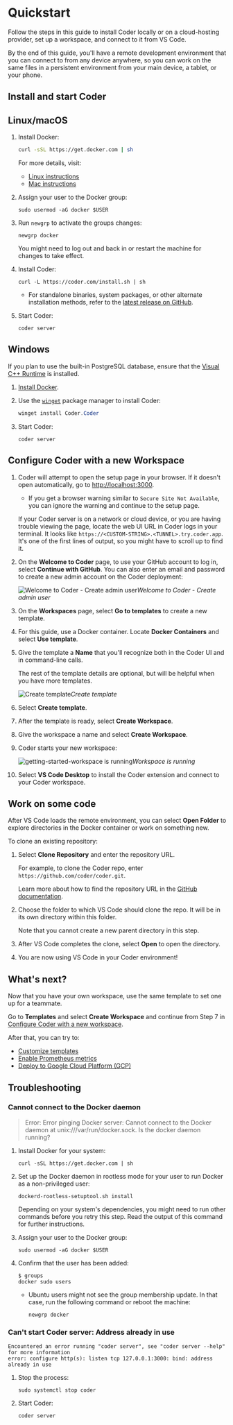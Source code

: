 # Quickstart

Follow the steps in this guide to install Coder locally or on a cloud-hosting
provider, set up a workspace, and connect to it from VS Code.

By the end of this guide, you'll have a remote development environment that you
can connect to from any device anywhere, so you can work on the same files in a
persistent environment from your main device, a tablet, or your phone.

## Install and start Coder

<div class="tabs">

## Linux/macOS

1. Install Docker:

   ```bash
   curl -sSL https://get.docker.com | sh
   ```

   For more details, visit:

   - [Linux instructions](https://docs.docker.com/desktop/install/linux-install/)
   - [Mac instructions](https://docs.docker.com/desktop/install/mac-install/)

1. Assign your user to the Docker group:

   ```shell
   sudo usermod -aG docker $USER
   ```

1. Run `newgrp` to activate the groups changes:

   ```shell
   newgrp docker
   ```

   You might need to log out and back in or restart the machine for changes to
   take effect.

1. Install Coder:

   ```shell
   curl -L https://coder.com/install.sh | sh
   ```

   - For standalone binaries, system packages, or other alternate installation
     methods, refer to the
     [latest release on GitHub](https://github.com/coder/coder/releases/latest).

1. Start Coder:

   ```shell
   coder server
   ```

## Windows

If you plan to use the built-in PostgreSQL database, ensure that the
[Visual C++ Runtime](https://learn.microsoft.com/en-US/cpp/windows/latest-supported-vc-redist#latest-microsoft-visual-c-redistributable-version)
is installed.

1. [Install Docker](https://docs.docker.com/desktop/install/windows-install/).

1. Use the
   [`winget`](https://learn.microsoft.com/en-us/windows/package-manager/winget/#use-winget)
   package manager to install Coder:

   ```powershell
   winget install Coder.Coder
   ```

1. Start Coder:

   ```shell
   coder server
   ```

</div>

## Configure Coder with a new Workspace

1. Coder will attempt to open the setup page in your browser. If it doesn't open
   automatically, go to <http://localhost:3000>.

   - If you get a browser warning similar to `Secure Site Not Available`, you
     can ignore the warning and continue to the setup page.

   If your Coder server is on a network or cloud device, or you are having
   trouble viewing the page, locate the web UI URL in Coder logs in your
   terminal. It looks like `https://<CUSTOM-STRING>.<TUNNEL>.try.coder.app`.
   It's one of the first lines of output, so you might have to scroll up to find
   it.

1. On the **Welcome to Coder** page, to use your GitHub account to log in,
   select **Continue with GitHub**.
   You can also enter an email and password to create a new admin account on
   the Coder deployment:

   ![Welcome to Coder - Create admin user](../images/screenshots/welcome-create-admin-user.png)_Welcome
   to Coder - Create admin user_

1. On the **Workspaces** page, select **Go to templates** to create a new
   template.

1. For this guide, use a Docker container. Locate **Docker Containers** and
   select **Use template**.

1. Give the template a **Name** that you'll recognize both in the Coder UI and
   in command-line calls.

   The rest of the template details are optional, but will be helpful when you
   have more templates.

   ![Create template](../images/screenshots/create-template.png)_Create
   template_

1. Select **Create template**.

1. After the template is ready, select **Create Workspace**.

1. Give the workspace a name and select **Create Workspace**.

1. Coder starts your new workspace:

   ![getting-started-workspace is running](../images/screenshots/workspace-running-with-topbar.png)_Workspace
   is running_

1. Select **VS Code Desktop** to install the Coder extension and connect to your
   Coder workspace.

## Work on some code

After VS Code loads the remote environment, you can select **Open Folder** to
explore directories in the Docker container or work on something new.

To clone an existing repository:

1. Select **Clone Repository** and enter the repository URL.

   For example, to clone the Coder repo, enter
   `https://github.com/coder/coder.git`.

   Learn more about how to find the repository URL in the
   [GitHub documentation](https://docs.github.com/en/repositories/creating-and-managing-repositories/cloning-a-repository).

1. Choose the folder to which VS Code should clone the repo. It will be in its
   own directory within this folder.

   Note that you cannot create a new parent directory in this step.

1. After VS Code completes the clone, select **Open** to open the directory.

1. You are now using VS Code in your Coder environment!

## What's next?

Now that you have your own workspace, use the same template to set one up for a
teammate.

Go to **Templates** and select **Create Workspace** and continue from Step 7 in
[Configure Coder with a new workspace](#configure-coder-with-a-new-workspace).

After that, you can try to:

- [Customize templates](../admin/templates/extending-templates/index.md)
- [Enable Prometheus metrics](../admin/integrations/prometheus.md)
- [Deploy to Google Cloud Platform (GCP)](../install/cloud/compute-engine.md)

## Troubleshooting

### Cannot connect to the Docker daemon

> Error: Error pinging Docker server: Cannot connect to the Docker daemon at
> unix:///var/run/docker.sock. Is the docker daemon running?

1. Install Docker for your system:

   ```shell
   curl -sSL https://get.docker.com | sh
   ```

1. Set up the Docker daemon in rootless mode for your user to run Docker as a
   non-privileged user:

   ```shell
   dockerd-rootless-setuptool.sh install
   ```

   Depending on your system's dependencies, you might need to run other commands
   before you retry this step. Read the output of this command for further
   instructions.

1. Assign your user to the Docker group:

   ```shell
   sudo usermod -aG docker $USER
   ```

1. Confirm that the user has been added:

   ```console
   $ groups
   docker sudo users
   ```

   - Ubuntu users might not see the group membership update. In that case, run
     the following command or reboot the machine:

     ```shell
     newgrp docker
     ```

### Can't start Coder server: Address already in use

```shell
Encountered an error running "coder server", see "coder server --help" for more information
error: configure http(s): listen tcp 127.0.0.1:3000: bind: address already in use
```

1. Stop the process:

   ```shell
   sudo systemctl stop coder
   ```

1. Start Coder:

   ```shell
   coder server
   ```
